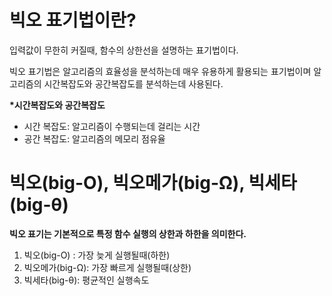 # 빅오 표기법이란?

입력값이 무한히 커질때, 함수의 상한선을 설명하는 표기법이다.

빅오 표기법은 알고리즘의 효율성을 분석하는데 매우 유용하게 활용되는 표기법이며 알고리즘의 시간복잡도와 공간복잡도를 분석하는데 사용된다.

__*시간복잡도와 공간복잡도__
- 시간 복잡도: 알고리즘이 수행되는데 걸리는 시간
- 공간 복잡도: 알고리즘의 메모리 점유율

# 빅오(big-O), 빅오메가(big-Ω), 빅세타(big-θ)

__빅오 표기는 기본적으로 특정 함수 실행의 상한과 하한을 의미한다.__

1) 빅오(big-O) : 가장 늦게 실행될때(하한)
2) 빅오메가(big-Ω): 가장 빠르게 실행될때(상한)
3) 빅세타(big-θ): 평균적인 실행속도


